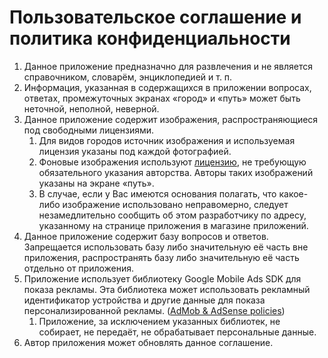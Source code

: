 # Пользовательское соглашение и политика конфиденциальности
1. Данное приложение предназначно для развлечения и не является справочником, словарём, энциклопедией и т. п.
1. Информация, указанная в содержащихся в приложении вопросах, ответах, промежуточных экранах «город» и «путь» может быть неточной, неполной, неверной.
1. Данное приложение содержит изображения, распространяющиеся под свободными лицензиями.
   1. Для видов городов источник изображения и используемая лицензия указаны под каждой фотографией.
   1. Фоновые изображения используют [лицензию](https://www.pexels.com/ru-ru/photo-license/), не требующую обязательного указания авторства. Авторы таких изображений указаны на экране «путь».
   1. В случае, если у Вас имеются основания полагать, что какое-либо изображение использовано неправомерно, следует незамедлительно сообщить об этом разработчику по адресу, указанному на странице приложения в магазине приложений.
1. Данное приложение содержит базу вопросов и ответов. Запрещается использовать базу либо значительную её часть вне приложения, распространять базу либо значительную её часть отдельно от приложения.
1. Приложение использует библиотеку Google Mobile Ads SDK для показа рекламы. Эта библиотека может использовать рекламный идентификатор устройства и другие данные для показа персонализированной рекламы. ([AdMob &amp; AdSense policies](https://support.google.com/admob/answer/6128543))
   1. Приложение, за исключением указанных библиотек, не собирает, не передаёт, не обрабатывает персональные данные.
1. Автор приложения может обновлять данное соглашение.
